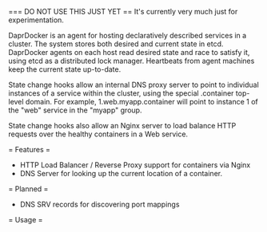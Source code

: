 === DO NOT USE THIS JUST YET ==
It's currently very much just for experimentation.

DaprDocker is an agent for hosting declaratively described services in a cluster.
The system stores both desired and current state in etcd. DaprDocker agents on each host read desired state and race to
satisfy it, using etcd as a distributed lock manager. Heartbeats from agent machines keep the current state up-to-date.

State change hooks allow an internal DNS proxy server to point to individual instances of a service within the cluster,
using the special .container top-level domain.
For example, 1.web.myapp.container will point to instance 1 of the "web" service in the "myapp" group.

State change hooks also allow an Nginx server to load balance HTTP requests over the healthy containers in a Web
service.


= Features =
- HTTP Load Balancer / Reverse Proxy support for containers via Nginx
- DNS Server for looking up the current location of a container.

= Planned =
- DNS SRV records for discovering port mappings

= Usage =
